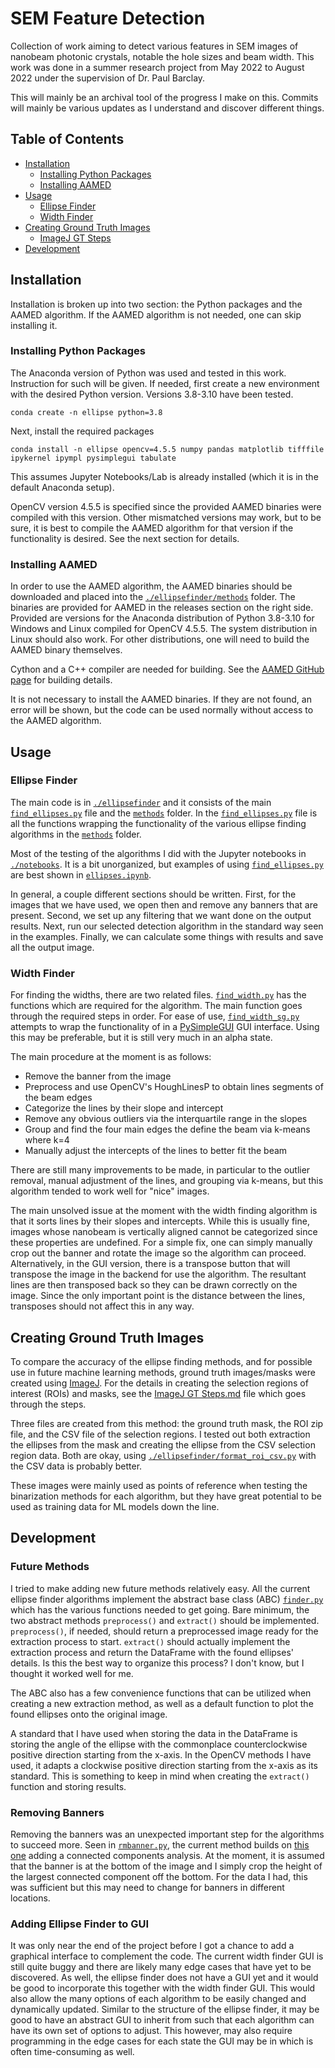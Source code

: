 # SEM Feature Detection
Collection of work aiming to detect various features in SEM images of nanobeam photonic 
crystals, notable the hole sizes and beam width. This work was done in a summer research 
project from May 2022 to August 2022 under the supervision of Dr. Paul Barclay.

This will mainly be an archival tool of the progress I make on this. Commits will mainly
be various updates as I understand and discover different things. 

## Table of Contents
* [Installation](#installation)
  * [Installing Python Packages](#installing-python-packages)
  * [Installing AAMED](#installing-aamed)
* [Usage](#usage)
  * [Ellipse Finder](#ellipse-finder)
  * [Width Finder](#width-finder)
* [Creating Ground Truth Images](#creating-ground-truth-images)
  * [ImageJ GT Steps](./ImageJ%20GT%20Steps.md)
* [Development](#development)

## Installation

Installation is broken up into two section: the Python packages and the AAMED algorithm.
If the AAMED algorithm is not needed, one can skip installing it.

### Installing Python Packages

The Anaconda version of Python was used and tested in this work. Instruction for such 
will be given. If needed, first create a new environment with the desired Python 
version. Versions 3.8-3.10 have been tested.
```
conda create -n ellipse python=3.8
``` 
Next, install the required packages
```
conda install -n ellipse opencv=4.5.5 numpy pandas matplotlib tifffile ipykernel ipympl pysimplegui tabulate 
```
This assumes Jupyter Notebooks/Lab is already installed (which it is in the default
Anaconda setup).

OpenCV version 4.5.5 is specified since the provided AAMED binaries were compiled with
this version. Other mismatched versions may work, but to be sure, it is best to compile
the AAMED algorithm for that version if the functionality is desired. See the next 
section for details.

### Installing AAMED

In order to use the AAMED algorithm, the AAMED binaries should be downloaded and placed 
into the [`./ellipsefinder/methods`](./ellipsefinder/methods/) folder. The binaries are 
provided for AAMED in the releases section on the right side. Provided are versions for 
the Anaconda distribution of Python 3.8-3.10 for Windows and Linux compiled for OpenCV 
4.5.5. The system distribution in Linux should also work. For other distributions, one 
will need to build the AAMED binary themselves. 

Cython and a C++ compiler are needed for building. See the 
[AAMED GitHub page](https://github.com/Li-Zhaoxi/AAMED) for building details.

It is not necessary to install the AAMED binaries. If they are not found, an error will
be shown, but the code can be used normally without access to the AAMED algorithm.

## Usage

### Ellipse Finder

The main code is in [`./ellipsefinder`](./ellipsefinder/) and it consists of the main 
[`find_ellipses.py`](./ellipsefinder/find_ellipses.py) file and the 
[`methods`](./ellipsefinder/methods/) folder. In the 
[`find_ellipses.py`](./ellipsefinder/find_ellipses.py) file is all the functions 
wrapping the functionality of the various ellipse finding algorithms in the 
[`methods`](./ellipsefinder/methods/) folder.

Most of the testing of the algorithms I did with the Jupyter notebooks in 
[`./notebooks`](./notebooks/). It is a bit unorganized, but examples of using 
[`find_ellipses.py`](./ellipsefinder/find_ellipses.py) are best shown in
[`ellipses.ipynb`](./notebooks/ellipses.ipynb).

In general, a couple different sections should be written. First, for the images that
we have used, we open then and remove any banners that are present. Second, we set
up any filtering that we want done on the output results. Next, run our selected
detection algorithm in the standard way seen in the examples. Finally, we can calculate
some things with results and save all the output image.

### Width Finder

For finding the widths, there are two related files. 
[`find_width.py`](./widthfinder/find_width.py) has the functions which are required for 
the algorithm. The main function goes through the required steps in order. For ease of 
use, [`find_width_sg.py`](./widthfinder/find_width_sg.py) attempts to wrap the 
functionality of in a [PySimpleGUI](https://github.com/PySimpleGUI/PySimpleGUI) GUI 
interface. Using this may be preferable, but it is still very much in an alpha state.

The main procedure at the moment is as follows:
- Remove the banner from the image
- Preprocess and use OpenCV's HoughLinesP to obtain lines segments of the beam edges
- Categorize the lines by their slope and intercept
- Remove any obvious outliers via the interquartile range in the slopes
- Group and find the four main edges the define the beam via k-means where k=4
- Manually adjust the intercepts of the lines to better fit the beam

There are still many improvements to be made, in particular to the outlier removal,
manual adjustment of the lines, and grouping via k-means, but this algorithm tended 
to work well for "nice" images.

The main unsolved issue at the moment with the width finding algorithm is that it sorts 
lines by their slopes and intercepts. While this is usually fine, images whose nanobeam 
is vertically aligned cannot be categorized since these properties are undefined. For a 
simple fix, one can simply manually crop out the banner and rotate the image so the 
algorithm can proceed. Alternatively, in the GUI version, there is a transpose button 
that will transpose the image in the backend for use the algorithm. The resultant lines 
are then transposed back so they can be drawn correctly on the image. Since the only 
important point is the distance between the lines, transposes should not affect this in 
any way.

## Creating Ground Truth Images

To compare the accuracy of the ellipse finding methods, and for possible use in future 
machine learning methods, ground truth images/masks were created using 
[ImageJ](https://imagej.net/software/fiji/downloads). For the details in creating the
selection regions of interest (ROIs) and masks, see the 
[ImageJ GT Steps.md](./ImageJ%20GT%20Steps.md) file which goes through the steps.

Three files are created from this method: the ground truth mask, the ROI zip file, and 
the CSV file of the selection regions. I tested out both extraction the ellipses from 
the mask and creating the ellipse from the CSV selection region data. Both are okay, 
using [`./ellipsefinder/format_roi_csv.py`](./ellipsefinder/format_roi_csv.py) with the 
CSV data is probably better.

These images were mainly used as points of reference when testing the binarization 
methods for each algorithm, but they have great potential to be used as training data 
for ML models down the line.

## Development

### Future Methods

I tried to make adding new future methods relatively easy. All the current ellipse
finder algorithms implement the abstract base class (ABC) 
[`finder.py`](./ellipsefinder/methods/finder.py) which has the various functions needed 
to get going. Bare minimum, the two abstract methods `preprocess()` and `extract()` 
should be implemented. `preprocess()`, if needed, should return a preprocessed image 
ready for the extraction process to start. `extract()` should actually implement the 
extraction process and return the DataFrame with the found ellipses' details. Is this 
the best way to organize this process? I don't know, but I thought it worked well for 
me.

The ABC also has a few convenience functions that can be utilized when creating a new
extraction method, as well as a default function to plot the found ellipses onto the
original image.

A standard that I have used when storing the data in the DataFrame is storing the angle
of the ellipse with the commonplace counterclockwise positive direction starting from
the x-axis. In the OpenCV methods I have used, it adapts a clockwise positive direction
starting from the x-axis as its standard. This is something to keep in mind when
creating the `extract()` function and storing results.

### Removing Banners

Removing the banners was an unexpected important step for the algorithms to succeed
more. Seen in [`rmbanner.py`](./ellipsefinder/preprocess/rmbanner.py), the current method
builds on [this one](https://github.com/lwang94/sem_size_analysis/blob/803251cdcab3d8304a365df9ac5879fcd9346270/experiments/3_Label_Data.ipynb)
adding a connected components analysis. At the moment, it is assumed that the banner
is at the bottom of the image and I simply crop the height of the largest connected
component off the bottom. For the data I had, this was sufficient but this may need
to change for banners in different locations.

### Adding Ellipse Finder to GUI

It was only near the end of the project before I got a chance to add a graphical 
interface to complement the code. The current width finder GUI is still quite buggy and 
there are likely many edge cases that have yet to be discovered. As well, the ellipse 
finder does not have a GUI yet and it would be good to incorporate this together with 
the width finder GUI. This would also allow the many options of each algorithm to be 
easily changed and dynamically updated. Similar to the structure of the ellipse finder, 
it may be good to have an abstract GUI to inherit from such that each algorithm can 
have its own set of options to adjust. This however, may also require programming in 
the edge cases for each state the GUI may be in which is often time-consuming as well.
